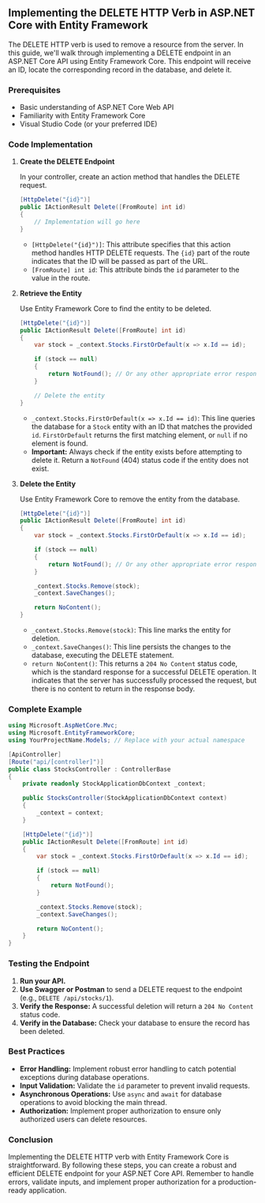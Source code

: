 ## Implementing the DELETE HTTP Verb in ASP.NET Core with Entity Framework

The DELETE HTTP verb is used to remove a resource from the server. In this guide, we'll walk through implementing a DELETE endpoint in an ASP.NET Core API using Entity Framework Core. This endpoint will receive an ID, locate the corresponding record in the database, and delete it.

### Prerequisites

*   Basic understanding of ASP.NET Core Web API
*   Familiarity with Entity Framework Core
*   Visual Studio Code (or your preferred IDE)

### Code Implementation

1.  **Create the DELETE Endpoint**

    In your controller, create an action method that handles the DELETE request.

    ```csharp
    [HttpDelete("{id}")]
    public IActionResult Delete([FromRoute] int id)
    {
        // Implementation will go here
    }
    ```

    *   `[HttpDelete("{id}")]`: This attribute specifies that this action method handles HTTP DELETE requests. The `{id}` part of the route indicates that the ID will be passed as part of the URL.
    *   `[FromRoute] int id`: This attribute binds the `id` parameter to the value in the route.

2.  **Retrieve the Entity**

    Use Entity Framework Core to find the entity to be deleted.

    ```csharp
    [HttpDelete("{id}")]
    public IActionResult Delete([FromRoute] int id)
    {
        var stock = _context.Stocks.FirstOrDefault(x => x.Id == id);

        if (stock == null)
        {
            return NotFound(); // Or any other appropriate error response
        }

        // Delete the entity
    }
    ```

    *   `_context.Stocks.FirstOrDefault(x => x.Id == id)`: This line queries the database for a `Stock` entity with an ID that matches the provided `id`.  `FirstOrDefault` returns the first matching element, or `null` if no element is found.
    *   **Important:** Always check if the entity exists before attempting to delete it. Return a `NotFound` (404) status code if the entity does not exist.

3.  **Delete the Entity**

    Use Entity Framework Core to remove the entity from the database.

    ```csharp
    [HttpDelete("{id}")]
    public IActionResult Delete([FromRoute] int id)
    {
        var stock = _context.Stocks.FirstOrDefault(x => x.Id == id);

        if (stock == null)
        {
            return NotFound(); // Or any other appropriate error response
        }

        _context.Stocks.Remove(stock);
        _context.SaveChanges();

        return NoContent();
    }
    ```

    *   `_context.Stocks.Remove(stock)`: This line marks the entity for deletion.
    *   `_context.SaveChanges()`: This line persists the changes to the database, executing the DELETE statement.
    *   `return NoContent()`:  This returns a `204 No Content` status code, which is the standard response for a successful DELETE operation. It indicates that the server has successfully processed the request, but there is no content to return in the response body.

### Complete Example

```csharp
using Microsoft.AspNetCore.Mvc;
using Microsoft.EntityFrameworkCore;
using YourProjectName.Models; // Replace with your actual namespace

[ApiController]
[Route("api/[controller]")]
public class StocksController : ControllerBase
{
    private readonly StockApplicationDbContext _context;

    public StocksController(StockApplicationDbContext context)
    {
        _context = context;
    }

    [HttpDelete("{id}")]
    public IActionResult Delete([FromRoute] int id)
    {
        var stock = _context.Stocks.FirstOrDefault(x => x.Id == id);

        if (stock == null)
        {
            return NotFound();
        }

        _context.Stocks.Remove(stock);
        _context.SaveChanges();

        return NoContent();
    }
}
```

### Testing the Endpoint

1.  **Run your API.**
2.  **Use Swagger or Postman** to send a DELETE request to the endpoint (e.g., `DELETE /api/stocks/1`).
3.  **Verify the Response:** A successful deletion will return a `204 No Content` status code.
4.  **Verify in the Database:**  Check your database to ensure the record has been deleted.

### Best Practices

*   **Error Handling:** Implement robust error handling to catch potential exceptions during database operations.
*   **Input Validation:** Validate the `id` parameter to prevent invalid requests.
*   **Asynchronous Operations:** Use `async` and `await` for database operations to avoid blocking the main thread.
*   **Authorization:** Implement proper authorization to ensure only authorized users can delete resources.

### Conclusion

Implementing the DELETE HTTP verb with Entity Framework Core is straightforward. By following these steps, you can create a robust and efficient DELETE endpoint for your ASP.NET Core API. Remember to handle errors, validate inputs, and implement proper authorization for a production-ready application.